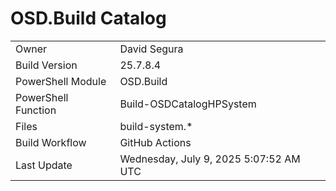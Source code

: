 ﻿# OSD.Build Catalog

| | |
|-|-|
| Owner | David Segura |
| Build Version | 25.7.8.4 |
| PowerShell Module | OSD.Build |
| PowerShell Function | Build-OSDCatalogHPSystem |
| Files | build-system.* |
| Build Workflow | GitHub Actions |
| Last Update | Wednesday, July 9, 2025 5:07:52 AM UTC |
